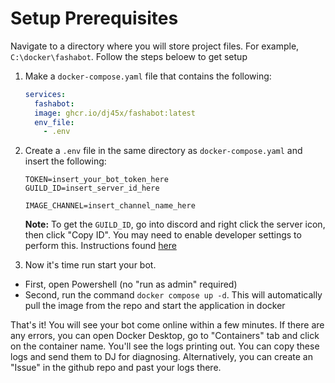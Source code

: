 # Setup Prerequisites

Navigate to a directory where you will store project files. For example, `C:\docker\fashabot`. Follow the steps beloew to get setup

1. Make a `docker-compose.yaml` file that contains the following:
    ```yaml
    services:
      fashabot:
      image: ghcr.io/dj45x/fashabot:latest
      env_file:
        - .env
   ```

2. Create a `.env` file in the same directory as `docker-compose.yaml` and insert the following:
    ```.env
    TOKEN=insert_your_bot_token_here
    GUILD_ID=insert_server_id_here
    
    IMAGE_CHANNEL=insert_channel_name_here
    ```
   **Note:** To get the ``GUILD_ID``, go into discord and right click the server icon, then click "Copy ID". You may need to enable developer settings to perform this. Instructions found [here](https://www.partitionwizard.com/partitionmagic/discord-developer-mode.html)

3. Now it's time run start your bot.
- First, open Powershell (no "run as admin" required)
- Second, run the command `docker compose up -d`. This will automatically pull the image from the repo and start the application in docker

That's it! You will see your bot come online within a few minutes. If there are any errors, you can open Docker Desktop, go to "Containers" tab and click on the container name. You'll see the logs printing out. You can copy these logs and send them to DJ for diagnosing. Alternatively, you can create an "Issue" in the github repo and past your logs there. 